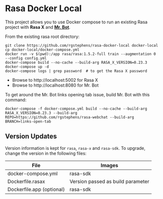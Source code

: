 # Rasa Docker Local

This project allows you to use Docker compose to run an existing Rasa project with **Rasa X** and **[Mr. Bot](https://github.com/botfront/rasa-webchat)**.

From the existing rasa root directory:

```
git clone https://github.com/rgstephens/rasa-docker-local docker-local
cp docker-local/docker-compose.yml
docker run -v $(pwd):/app rasa/rasa:1.5.2-full train --augmentation 0 --config config.yml
docker-compose build --no-cache --build-arg RASA_X_VERSION=0.23.3
docker-compose up -d
docker-compose logs | grep password  # to get the Rasa X password
```

* Browse to http://localhost:5002 for Rasa X
* Browse to http://localhost:8080 for Mr. Bot

To get around the Mr. Bot links opening tab issue, build Mr. Bot with this command:

```
docker-compose -f docker-compose.yml build --no-cache --build-arg RASA_X_VERSION=0.23.3 --build-arg REPO=https://github.com/rgstephens/rasa-webchat --build-arg BRANCH=links-open-tab
```

## Version Updates

Version information is kept for `rasa`, `rasa-x` and `rasa-sdk`. To upgrade, change the version in the following files:

| File                      | Images                            |
| ------------------------- | --------------------------------- |
| docker-compose.yml        | rasa-sdk                          |
| Dockerfile.rasax          | Version passed as build parameter |
| Dockerfile.app (optional) | rasa-sdk                          |
